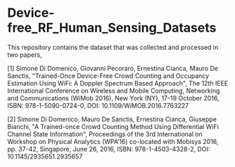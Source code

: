 # Device-free_RF_Human_Sensing_Datasets

This repository contains the dataset that was collected and processed in two papers, 

[1] Simone Di Domenico, Giovanni Pecoraro, Ernestina Cianca, Mauro De Sanctis, "Trained-Once Device-Free Crowd Counting and Occupancy Estimation Using WiFi: A Doppler Spectrum Based Approach", The 12th IEEE International Conference on Wireless and Mobile Computing, Networking and Communications (WiMob 2016), New York (NY), 17-19 October 2016, ISBN: 978-1-5090-0724-0, DOI: 10.1109/WiMOB.2016.7763227

[2] Simone Di Domenico, Mauro De Sanctis, Ernestina Cianca, Giuseppe Bianchi, "A Trained-once Crowd Counting Method Using Differential WiFi Channel State Information", Proceedings of the 3rd International on Workshop on Physical Analytics (WPA’16) co-located with Mobisys 2016, pp. 37-42, Singapore, June 26, 2016, ISBN: 978-1-4503-4328-2, DOI: 10.1145/2935651.2935657






